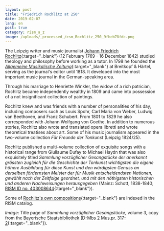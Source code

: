 ```yaml
---
layout: post
title: "Friedrich Rochlitz at 250"
date: 2019-02-07
lang: en
post: true
category: rism_a_z
image: /uploads/_processed_/csm_Rochlitz_250_9fbeb78fdc.png
---
```



The Leipzig writer and music journalist [Johann Friedrich Rochlitz](https://opac.rism.info/search?id=pe154394&Language=en){:target="_blank"} (12 February 1769 - 16 December 1842) studied theology and philosophy before working as a tutor. In 1798 he founded the [_Allgemeine Musikalische Zeitung_](https://digipress.digitale-sammlungen.de/calendar/newspaper/bsbmult00000037){:target="_blank"} at Breitkopf & Härtel, serving as the journal's editor until 1818. It developed into the most important music journal in the German-speaking area.

Through his marriage to Henriette Winkler, the widow of a rich patrician, Rochlitz became independently wealthy in 1809 and came into possession of a not insignificant collection of paintings.

Rochlitz knew and was friends with a number of personalities of his day, including composers such as Louis Spohr, Carl Maria von Weber, Ludwig van Beethoven, and Franz Schubert. From 1801 to 1829 he also corresponded with Johann Wolfgang von Goethe. In addition to numerous stories, Rochlitz also wrote and translated opera libretti and wrote theoretical treatises about art. Some of his music journalism appeared in the two-volume collection _Für Freunde der Tonkunst_ (Leipzig 1824/25).

Rochlitz published a multi-volume collection of exquisite songs with a historical range from Giullaume Dufay to Michael Haydn that was also exquisitely titled _Sammlung vorzüglicher Gesangstücke der anerkannt grössten zugleich für die Geschichte der Tonkunst wichtigsten die eigene höhere Ausbildung für diese Kunst und den würdigsten Genuss an derselben fördernsten Meister der für Musik entscheidendsten Nationen, gewählt nach der Zeitfolge geordnet, und mit den nöthigsten historischen und anderen Nachweisungen herausgegeben_ (Mainz: Schott, 1838-1840; [RISM ID no. 403008644](https://opac.rism.info/search?id=403008644&View=rism&Language=en){:target="_blank"}).

Some of [Rochlitz's own compositions](https://opac.rism.info/search?View=rism&author=Rochlitz+Friedrich&Language=en){:target="_blank"} are indexed in the RISM catalog.


_Image_: Title page of _Sammlung vorzüglicher Gesangstücke_, volume 3, copy from the Bayerische Staatsbibliothek ([D-Mbs 2 Mus.pr. 317-2](http://mdz-nbn-resolving.de/urn:nbn:de:bvb:12-bsb11131406-1){:target="_blank"}).

<script type="text/javascript">var switchTo5x=true;</script><script type="text/javascript" src="http://w.sharethis.com/button/buttons.js"></script><script type="text/javascript">stLight.options({publisher: "9b601438-1ce1-49d8-bfd7-9cff5df54c17", doNotHash: false, doNotCopy: false, hashAddressBar: false});</script>